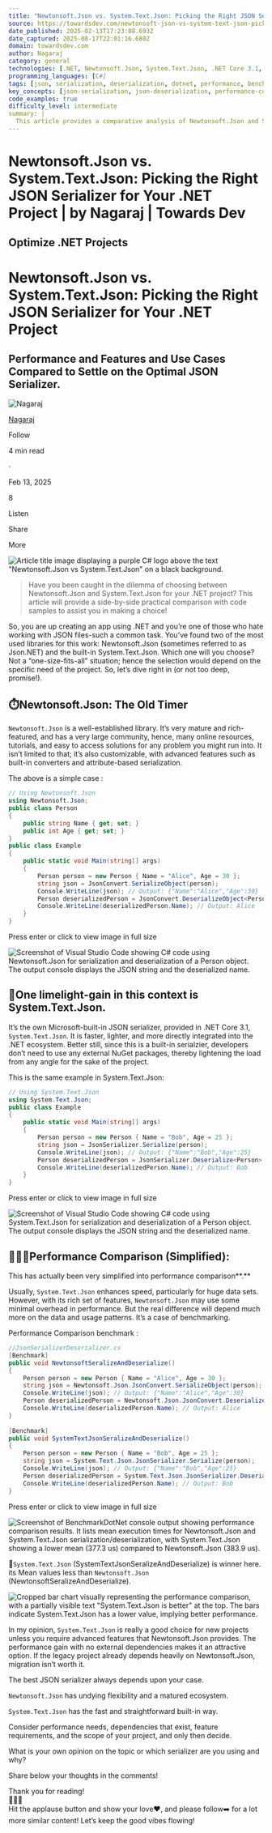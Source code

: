 ```yaml
---
title: "Newtonsoft.Json vs. System.Text.Json: Picking the Right JSON Serializer for Your .NET Project | by Nagaraj | Towards Dev"
source: https://towardsdev.com/newtonsoft-json-vs-system-text-json-picking-the-right-json-serializer-for-your-net-project-b3f373eb06a3
date_published: 2025-02-13T17:23:08.693Z
date_captured: 2025-08-17T22:01:16.680Z
domain: towardsdev.com
author: Nagaraj
category: general
technologies: [.NET, Newtonsoft.Json, System.Text.Json, .NET Core 3.1, NuGet, BenchmarkDotNet, .NET 8.0.1, .NET SDK 8.0.101]
programming_languages: [C#]
tags: [json, serialization, deserialization, dotnet, performance, benchmarking, library-comparison, json-serializer, csharp, .net]
key_concepts: [json-serialization, json-deserialization, performance-comparison, benchmarking, built-in-libraries, external-dependencies, feature-comparison, migration-considerations]
code_examples: true
difficulty_level: intermediate
summary: |
  This article provides a comparative analysis of Newtonsoft.Json and System.Text.Json, two prominent JSON serializers in .NET. It details the strengths of Newtonsoft.Json, such as its maturity and rich features, against System.Text.Json's advantages in performance and native integration within the .NET ecosystem. The comparison includes practical C# code examples for basic serialization and deserialization using both libraries. Furthermore, the article presents simplified benchmark results, indicating System.Text.Json's superior performance. The author concludes by recommending System.Text.Json for new projects due to its efficiency and lack of external dependencies, while advising against migrating legacy projects heavily reliant on Newtonsoft.Json.
---
```

# Newtonsoft.Json vs. System.Text.Json: Picking the Right JSON Serializer for Your .NET Project | by Nagaraj | Towards Dev

## Optimize .NET Projects

# Newtonsoft.Json vs. System.Text.Json: Picking the Right JSON Serializer for Your .NET Project

## Performance and Features and Use Cases Compared to Settle on the Optimal JSON Serializer.

![Nagaraj](https://miro.medium.com/v2/resize:fill:64:64/1*azrlyXqfIkajgASo73Y_cA.png)

[Nagaraj](https://medium.com/@nagarajvela?source=post_page---byline--b3f373eb06a3---------------------------------------)

Follow

4 min read

·

Feb 13, 2025

8

Listen

Share

More

![Article title image displaying a purple C# logo above the text "Newtonsoft.Json vs System.Text.Json" on a black background.](https://miro.medium.com/v2/resize:fit:686/1*ns9fw-qilj96Bz76rzZoJw.png)

> Have you been caught in the dilemma of choosing between Newtonsoft.Json and System.Text.Json for your .NET project? This article will provide a side-by-side practical comparison with code samples to assist you in making a choice!

So, you are up creating an app using .NET and you’re one of those who hate working with JSON files-such a common task. You’ve found two of the most used libraries for this work: Newtonsoft.Json (sometimes referred to as Json.NET) and the built-in System.Text.Json. Which one will you choose? Not a “one-size-fits-all” situation; hence the selection would depend on the specific need of the project. So, let’s dive right in (or not too deep, promise!).

## ⏱️**Newtonsoft.Json: The Old Timer**

`Newtonsoft.Json` is a well-established library. It’s very mature and rich-featured, and has a very large community, hence, many online resources, tutorials, and easy to access solutions for any problem you might run into. It isn’t limited to that; it’s also customizable, with advanced features such as built-in converters and attribute-based serialization.

The above is a simple case :

```csharp
// Using Newtonsoft.Json  
using Newtonsoft.Json;  
public class Person  
{  
    public string Name { get; set; }  
    public int Age { get; set; }  
}  
public class Example  
{  
    public static void Main(string[] args)  
    {  
        Person person = new Person { Name = "Alice", Age = 30 };  
        string json = JsonConvert.SerializeObject(person);  
        Console.WriteLine(json); // Output: {"Name":"Alice","Age":30}  
        Person deserializedPerson = JsonConvert.DeserializeObject<Person>(json);  
        Console.WriteLine(deserializedPerson.Name); // Output: Alice  
    }  
}  
```

Press enter or click to view image in full size

![Screenshot of Visual Studio Code showing C# code using Newtonsoft.Json for serialization and deserialization of a Person object. The output console displays the JSON string and the deserialized name.](https://miro.medium.com/v2/resize:fit:700/1*zmg1G2C_Fo56N2UkTKHE6w.gif)

## 🎯**One limelight-gain in this context is System.Text.Json.**

It’s the own Microsoft-built-in JSON serializer, provided in .NET Core 3.1, `System.Text.Json`. It is faster, lighter, and more directly integrated into the .NET ecosystem. Better still, since this is a built-in serialzier, developers don’t need to use any external NuGet packages, thereby lightening the load from any angle for the sake of the project.

This is the same example in System.Text.Json:

```csharp
// Using System.Text.Json  
using System.Text.Json;  
public class Example  
{  
    public static void Main(string[] args)  
    {  
        Person person = new Person { Name = "Bob", Age = 25 };  
        string json = JsonSerializer.Serialize(person);  
        Console.WriteLine(json); // Output: {"Name":"Bob","Age":25}  
        Person deserializedPerson = JsonSerializer.Deserialize<Person>(json);  
        Console.WriteLine(deserializedPerson.Name); // Output: Bob  
    }  
}  
```

Press enter or click to view image in full size

![Screenshot of Visual Studio Code showing C# code using System.Text.Json for serialization and deserialization of a Person object. The output console displays the JSON string and the deserialized name.](https://miro.medium.com/v2/resize:fit:700/1*QBE557SourfKNfLreVwsKg.gif)

## 🥇🥈🥉Performance Comparison (Simplified):

This has actually been very simplified into performance comparison**.**

Usually, `System.Text.Json` enhances speed, particularly for huge data sets. However, with its rich set of features, `Newtonsoft.Json` may use some minimal overhead in performance. But the real difference will depend much more on the data and usage patterns. It’s a case of benchmarking.

Performance Comparison benchmark :

```csharp
//JsonSerializerDeserializer.cs  
[Benchmark]  
public void NewtonsoftSeralizeAndDeserialize()  
{  
    Person person = new Person { Name = "Alice", Age = 30 };  
    string json = Newtonsoft.Json.JsonConvert.SerializeObject(person);  
    Console.WriteLine(json); // Output: {"Name":"Alice","Age":30}  
    Person deserializedPerson = Newtonsoft.Json.JsonConvert.DeserializeObject<Person>(json);  
    Console.WriteLine(deserializedPerson.Name); // Output: Alice  
}  
  
[Benchmark]  
public void SystemTextJsonSeralizeAndDeserialize()  
{  
    Person person = new Person { Name = "Bob", Age = 25 };  
    string json = System.Text.Json.JsonSerializer.Serialize(person);  
    Console.WriteLine(json); // Output: {"Name":"Bob","Age":25}  
    Person deserializedPerson = System.Text.Json.JsonSerializer.Deserialize<Person>(json);  
    Console.WriteLine(deserializedPerson.Name); // Output: Bob  
}
```

Press enter or click to view image in full size

![Screenshot of BenchmarkDotNet console output showing performance comparison results. It lists mean execution times for Newtonsoft.Json and System.Text.Json serialization/deserialization, with System.Text.Json showing a lower mean (377.3 us) compared to Newtonsoft.Json (383.9 us).](https://miro.medium.com/v2/resize:fit:700/1*GW4qfp1sy8hLtMa9MXRKwg.png)

🏅`System.Text.Json` (SystemTextJsonSeralizeAndDeserialize) is winner here. its Mean values less than `Newtonsoft.Json` (NewtonsoftSeralizeAndDeserialize).

![Cropped bar chart visually representing the performance comparison, with a partially visible text "System.Text.Json is better" at the top. The bars indicate System.Text.Json has a lower value, implying better performance.](https://miro.medium.com/v2/resize:fit:374/1*62H7rkv0UhLgLy5hKJKUxg.png)

In my opinion, `System.Text.Json` is really a good choice for new projects unless you require advanced features that Newtonsoft.Json provides. The performance gain with no external dependencies makes it an attractive option. If the legacy project already depends heavily on Newtonsoft.Json, migration isn’t worth it.

The best JSON serializer always depends upon your case.

`Newtonsoft.Json` has undying flexibility and a matured ecosystem.

`System.Text.Json` has the fast and straightforward built-in way.

Consider performance needs, dependencies that exist, feature requirements, and the scope of your project, and only then decide.

What is your own opinion on the topic or which serializer are you using and why?

Share below your thoughts in the comments!

Thank you for reading!  
👏👏👏  
Hit the applause button and show your love❤️, and please follow➡️ for a lot more similar content! Let’s keep the good vibes flowing!